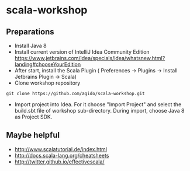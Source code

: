 # scala-workshop

## Preparations
* Install Java 8
* Install current version of IntelliJ Idea Community Edition https://www.jetbrains.com/idea/specials/idea/whatsnew.html?landing#chooseYourEdition
* After start, install the Scala Plugin ( Preferences -> Plugins -> Install Jetbrains Plugin -> Scala)
* Clone workshop repository
```
git clone https://github.com/agido/scala-workshop.git
```
* Import project into Idea. For it choose "Import Project" and select the build.sbt file of workshop sub-directory. During import, choose Java 8 as Project SDK.

## Maybe helpful
* http://www.scalatutorial.de/index.html
* http://docs.scala-lang.org/cheatsheets
* http://twitter.github.io/effectivescala/
